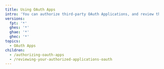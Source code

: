 ```yaml
---
title: Using OAuth Apps
intro: 'You can authorize third-party OAuth Applications, and review the OAuth applications you authorized.'
versions:
  fpt: '*'
  ghes: '*'
  ghae: '*'
  ghec: '*'
topics:
  - OAuth Apps
children:
  - /authorizing-oauth-apps
  - /reviewing-your-authorized-applications-oauth
---
```

